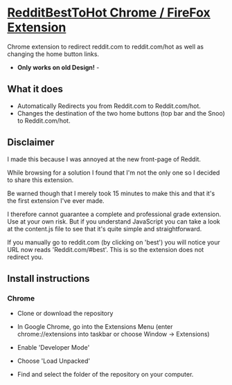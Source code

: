 # [RedditBestToHot Chrome / FireFox Extension](https://github.com/Bewelge/RedditBestToHot/)
Chrome extension to redirect reddit.com to reddit.com/hot as well as changing the home button links.

 - **Only works on old Design!** - 


## What it does

* Automatically Redirects you from Reddit.com to Reddit.com/hot.
* Changes the destination of the two home buttons (top bar and the Snoo) to Reddit.com/hot.

## Disclaimer

I made this because I was annoyed at the new front-page of Reddit. 

While browsing for a solution I found that I'm not the only one so I decided to share this extension. 

Be warned though that I merely took 15 minutes to make this and that it's the first extension I've ever made.

I therefore cannot guarantee a complete and professional grade extension. Use at your own risk. 
But if you understand JavaScript you can take a look at the content.js file to see that it's quite simple and straightforward.

If you manually go to reddit.com (by clicking on 'best') you will notice your URL now reads 'Reddit.com/#best'. This is so the extension does not redirect you.

## Install instructions

### Chrome

 * Clone or download the repository
 
 * In Google Chrome, go into the Extensions Menu (enter chrome://extensions into taskbar or choose Window -> Extensions)
 
 * Enable 'Developer Mode'
 
 * Choose 'Load Unpacked' 
 
 * Find and select the folder of the repository on your computer.
